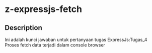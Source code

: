 # z-expressjs-fetch

## Description
Ini adalah kunci jawaban untuk pertanyaan tugas ExpressJs:Tugas_4
<br/>
Proses fetch data terjadi dalam console browser
